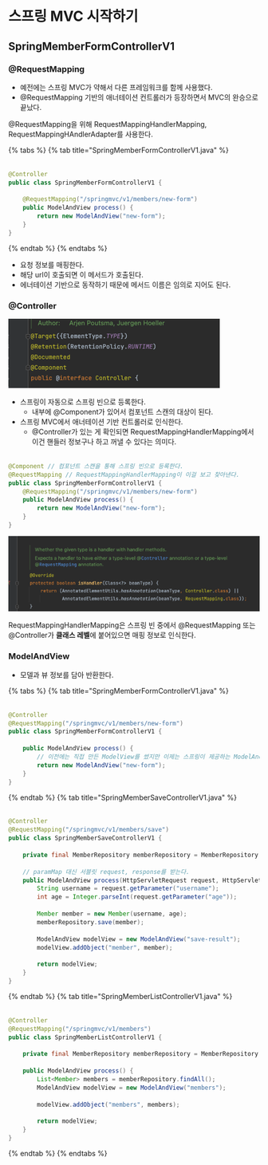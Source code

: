 # 스프링 MVC 시작하기

## SpringMemberFormControllerV1

### @RequestMapping

- 예전에는 스프링 MVC가 약해서 다른 프레임워크를 함께 사용했다.
- @RequestMapping 기반의 애너테이션 컨트롤러가 등장하면서 MVC의 완승으로 끝났다.

@RequestMapping을 위해 RequestMappingHandlerMapping, RequestMappingHAndlerAdapter를 사용한다.

{% tabs %} {% tab title="SpringMemberFormControllerV1.java" %}

```java

@Controller
public class SpringMemberFormControllerV1 {

    @RequestMapping("/springmvc/v1/members/new-form")
    public ModelAndView process() {
        return new ModelAndView("new-form");
    }
}
```

{% endtab %} {% endtabs %}

- 요청 정보를 매핑한다.
- 해당 url이 호출되면 이 메서드가 호출된다.
- 에너테이션 기반으로 동작하기 때문에 메서드 이름은 임의로 지어도 된다.

### @Controller

![](../../.gitbook/assets/kimyounghan-spring-mvc/05/screenshot%202022-02-15%20오후%208.40.33.png)

- 스프링이 자동으로 스프링 빈으로 등록한다.
    - 내부에 @Component가 있어서 컴포넌트 스캔의 대상이 된다.
- 스프링 MVC에서 애너테이션 기반 컨트롤러로 인식한다.
    - @Controller가 있는 게 확인되면 RequestMappingHandlerMapping에서 이건 핸들러 정보구나 하고 꺼낼 수 있다는 의미다.

```java

@Component // 컴포넌트 스캔을 통해 스프링 빈으로 등록한다.
@RequestMapping // RequestMappingHandlerMapping이 이걸 보고 찾아낸다.
public class SpringMemberFormControllerV1 {
    @RequestMapping("/springmvc/v1/members/new-form")
    public ModelAndView process() {
        return new ModelAndView("new-form");
    }
}
```

![](../../.gitbook/assets/kimyounghan-spring-mvc/05/screenshot%202022-02-15%20오후%208.48.53.png)

RequestMappingHandlerMapping은 스프링 빈 중에서 @RequestMapping 또는 @Controller가 **클래스 레벨**에 붙어있으면 매핑 정보로 인식한다.

### ModelAndView

- 모델과 뷰 정보를 담아 반환한다.

{% tabs %} {% tab title="SpringMemberFormControllerV1.java" %}

```java

@Controller
@RequestMapping("/springmvc/v1/members/new-form")
public class SpringMemberFormControllerV1 {

    public ModelAndView process() {
        // 이전에는 직접 만든 ModelView를 썼지만 이제는 스프링이 제공하는 ModelAndView를 쓴다.
        return new ModelAndView("new-form");
    }
}
```

{% endtab %} {% tab title="SpringMemberSaveControllerV1.java" %}

```java

@Controller
@RequestMapping("/springmvc/v1/members/save")
public class SpringMemberSaveControllerV1 {

    private final MemberRepository memberRepository = MemberRepository.getInstance();

    // paramMap 대신 서블릿 request, response를 받는다.
    public ModelAndView process(HttpServletRequest request, HttpServletResponse response) {
        String username = request.getParameter("username");
        int age = Integer.parseInt(request.getParameter("age"));

        Member member = new Member(username, age);
        memberRepository.save(member);

        ModelAndView modelView = new ModelAndView("save-result");
        modelView.addObject("member", member);

        return modelView;
    }
}
```

{% endtab %} {% tab title="SpringMemberListControllerV1.java" %}

```java

@Controller
@RequestMapping("/springmvc/v1/members")
public class SpringMemberListControllerV1 {

    private final MemberRepository memberRepository = MemberRepository.getInstance();

    public ModelAndView process() {
        List<Member> members = memberRepository.findAll();
        ModelAndView modelView = new ModelAndView("members");

        modelView.addObject("members", members);

        return modelView;
    }
}
```

{% endtab %} {% endtabs %}
